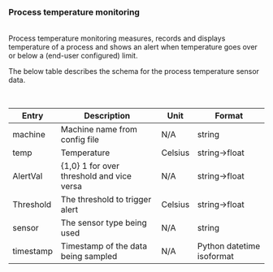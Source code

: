 ### Process temperature monitoring 

<br/>
Process temperature monitoring measures, records and displays temperature of a process and shows an alert when temperature goes over or below a (end-user configured) limit.

The below table describes the schema for the process temperature sensor data.

<br/>

|     Entry        |     Description                                  |     Unit        |     Format                       |
|------------------|--------------------------------------------------|-----------------|----------------------------------|
|     machine      |     Machine name from config file                |     N/A         |     string                       |
|     temp         |     Temperature                                  |     Celsius     |     string->float                |
|     AlertVal     |     {1,0} 1 for over threshold and vice versa    |     N/A         |     string->float                |
|     Threshold    |     The threshold to trigger alert               |     Celsius     |     string->float                |
|     sensor       |     The sensor type being used                   |     N/A         |     string                       |
|     timestamp    |     Timestamp of the data being sampled          |     N/A         |     Python datetime isoformat    |